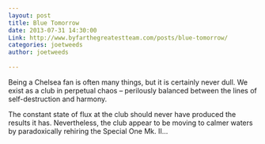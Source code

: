 ```yaml
---
layout: post
title: Blue Tomorrow
date: 2013-07-31 14:30:00
Link: http://www.byfarthegreatestteam.com/posts/blue-tomorrow/
categories: joetweeds
author: joetweeds
 
---
```

 
<p>Being a Chelsea fan is often many things, but it is certainly never dull. We exist as a club in perpetual chaos – perilously balanced between the lines of self-destruction and harmony.</p>

<p>The constant state of flux at the club should never have produced the results it has. Nevertheless, the club appear to be moving to calmer waters by paradoxically rehiring the Special One Mk. II...</p>